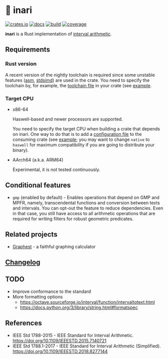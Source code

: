 # 🦊 inari

[![crates.io](https://img.shields.io/crates/v/inari.svg)](https://crates.io/crates/inari)
[![docs](https://docs.rs/inari/badge.svg)](https://docs.rs/inari)
[![build](https://img.shields.io/github/workflow/status/unageek/inari/build/master)](https://github.com/unageek/inari/actions?query=branch%3Amaster+workflow%3Abuild)
[![coverage](https://img.shields.io/coveralls/github/unageek/inari/master)](https://coveralls.io/github/unageek/inari?branch=master)

**inari** is a Rust implementation of [interval arithmetic](https://en.wikipedia.org/wiki/Interval_arithmetic).

## Requirements

### Rust version

A recent version of the nightly toolchain is required since some unstable features ([asm](https://github.com/rust-lang/rust/issues/72016), [stdsimd](https://github.com/rust-lang/rust/issues/48556)) are used in the crate. You need to specify the toolchain by, for example, the [toolchain file](https://rust-lang.github.io/rustup/overrides.html#the-toolchain-file) in your crate (see [example](https://github.com/unageek/graphest/blob/master/rust/rust-toolchain).

### Target CPU

- x86-64

  Haswell-based and newer processors are supported.

  You need to specify the target CPU when building a crate that depends on inari. One way to do that is to add a [configuration file](https://doc.rust-lang.org/cargo/reference/config.html) to the consuming crate (see [example](https://github.com/unageek/graphest/blob/master/rust/.cargo/config.toml); you may want to change `native` to `haswell` for maximum compatibility if you are going to distribute your binary).

- AArch64 (a.k.a. ARM64)

  Experimental, it is not tested continuously.

## Conditional features

- `gmp` (enabled by default) - Enables operations that depend on GMP and MPFR, namely, transcendental functions and conversion between texts and intervals. You can opt-out the feature to reduce dependencies. Even in that case, you still have access to all arithmetic operations that are required for writing filters for robust geometric predicates.

## Related projects

- [Graphest](https://github.com/unageek/graphest) - a faithful graphing calculator

## [Changelog](CHANGELOG.md)

## TODO

- Improve conformance to the standard
- More formatting options
  - https://octave.sourceforge.io/interval/function/intervaltotext.html
  - https://docs.python.org/3/library/string.html#formatspec

## References

- IEEE Std 1788-2015 - IEEE Standard for Interval Arithmetic. https://doi.org/10.1109/IEEESTD.2015.7140721
- IEEE Std 1788.1-2017 - IEEE Standard for Interval Arithmetic (Simplified). https://doi.org/10.1109/IEEESTD.2018.8277144
